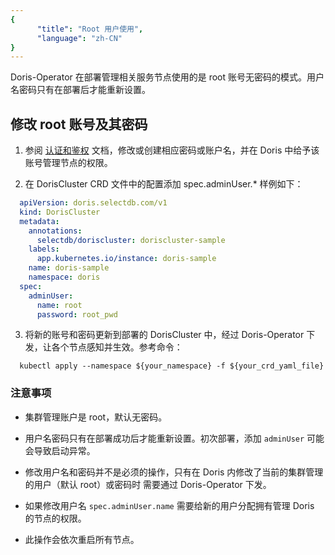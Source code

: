 ```yaml
---
{
      "title": "Root 用户使用",
      "language": "zh-CN"
}
---
```


<!-- 
Licensed to the Apache Software Foundation (ASF) under one
or more contributor license agreements.  See the NOTICE file
distributed with this work for additional information
regarding copyright ownership.  The ASF licenses this file
to you under the Apache License, Version 2.0 (the
"License"); you may not use this file except in compliance
with the License.  You may obtain a copy of the License at

  http://www.apache.org/licenses/LICENSE-2.0

Unless required by applicable law or agreed to in writing,
software distributed under the License is distributed on an
"AS IS" BASIS, WITHOUT WARRANTIES OR CONDITIONS OF ANY
KIND, either express or implied.  See the License for the
specific language governing permissions and limitations
under the License.
-->

Doris-Operator 在部署管理相关服务节点使用的是 root 账号无密码的模式。用户名密码只有在部署后才能重新设置。

## 修改 root 账号及其密码

1. 参阅 [认证和鉴权](../../../admin-manual/privilege-ldap/user-privilege.md) 文档，修改或创建相应密码或账户名，并在 Doris 中给予该账号管理节点的权限。

2. 在 DorisCluster CRD 文件中的配置添加 spec.adminUser.* 样例如下：

```yaml
  apiVersion: doris.selectdb.com/v1
  kind: DorisCluster
  metadata:
    annotations:
      selectdb/doriscluster: doriscluster-sample
    labels:
      app.kubernetes.io/instance: doris-sample
    name: doris-sample
    namespace: doris
  spec:
    adminUser:
      name: root
      password: root_pwd
```

3. 将新的账号和密码更新到部署的 DorisCluster 中，经过 Doris-Operator 下发，让各个节点感知并生效。参考命令：

```shell
  kubectl apply --namespace ${your_namespace} -f ${your_crd_yaml_file} 
```

### 注意事项

- 集群管理账户是 root，默认无密码。

- 用户名密码只有在部署成功后才能重新设置。初次部署，添加 `adminUser` 可能会导致启动异常。

- 修改用户名和密码并不是必须的操作，只有在 Doris 内修改了当前的集群管理的用户（默认 root）或密码时 需要通过 Doris-Operator 下发。

- 如果修改用户名 `spec.adminUser.name` 需要给新的用户分配拥有管理 Doris 的节点的权限。

- 此操作会依次重启所有节点。
